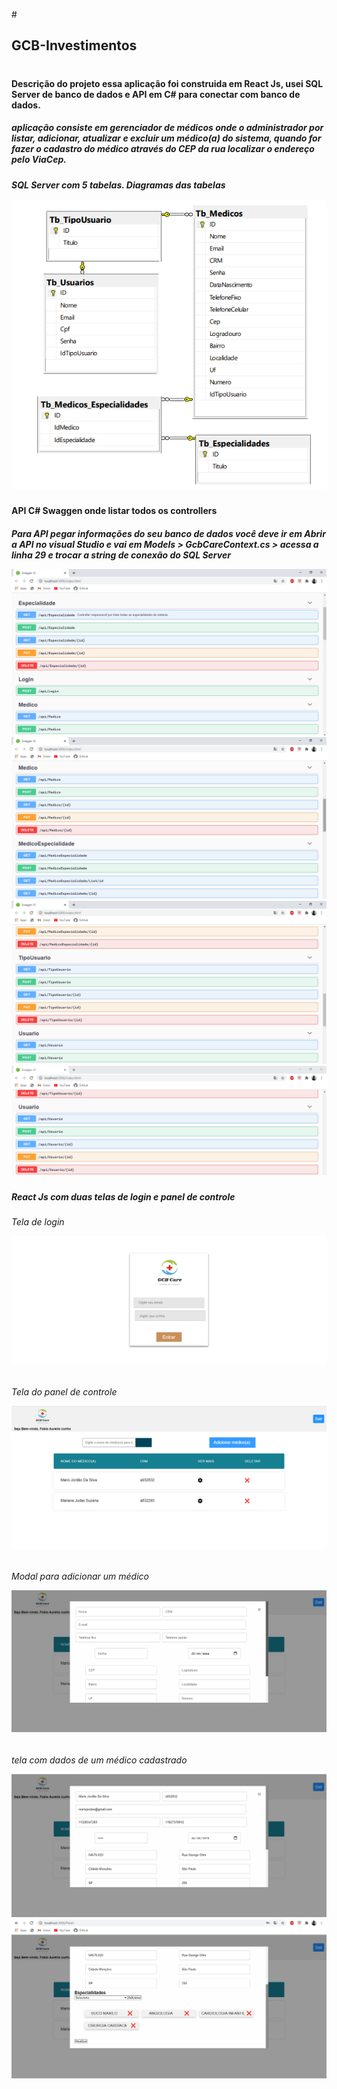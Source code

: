 #<h2> GCB-Investimentos

# <h4> Descrição do projeto essa aplicação foi construida em React Js, usei SQL Server de banco de dados e API em C# para conectar com banco de dados.
  
  <h5> aplicação consiste em gerenciador de médicos onde o administrador por listar, adicionar, atualizar e excluir um médico(a) do sistema, quando for fazer o cadastro do médico através do CEP da rua localizar o endereço pelo ViaCep.
 
<h5>SQL Server com 5 tabelas. Diagramas das tabelas
  
  ![alt text](https://github.com/Rodhenrique/GCB-Investimentos/blob/main/Prints/Diagrama.png) 
  
<h4>API C# Swaggen onde listar todos os controllers
<h5> Para API pegar informações do seu banco de dados você deve ir em Abrir a API no visual Studio e vai em Models > GcbCareContext.cs > acessa a linha 29 e trocar a string de conexão do SQL Server
    
  ![alt text](https://github.com/Rodhenrique/GCB-Investimentos/blob/main/Prints/Captura%20de%20Tela%20(17).png) 
   ![alt text](https://github.com/Rodhenrique/GCB-Investimentos/blob/main/Prints/Captura%20de%20Tela%20(18).png)
  ![alt text](https://github.com/Rodhenrique/GCB-Investimentos/blob/main/Prints/Captura%20de%20Tela%20(19).png)
  ![alt text](https://github.com/Rodhenrique/GCB-Investimentos/blob/main/Prints/Captura%20de%20Tela%20(20).png)


<h5> React Js com duas telas de login e panel de controle
  
<h6> Tela de login
  
  ![alt text](https://github.com/Rodhenrique/GCB-Investimentos/blob/main/Prints/Captura%20de%20Tela%20(21).png)
  
<h6>Tela do panel de controle
  
  ![alt text](https://github.com/Rodhenrique/GCB-Investimentos/blob/main/Prints/Captura%20de%20Tela%20(22).png)
  
<h6>Modal para adicionar um médico
  
![alt text](https://github.com/Rodhenrique/GCB-Investimentos/blob/main/Prints/Captura%20de%20Tela%20(23).png)
  
 <h6> tela com dados de um médico cadastrado
  
   ![alt text](https://github.com/Rodhenrique/GCB-Investimentos/blob/main/Prints/Captura%20de%20Tela%20(24).png) 
   ![alt text](https://github.com/Rodhenrique/GCB-Investimentos/blob/main/Prints/Captura%20de%20Tela%20(25).png)



  

